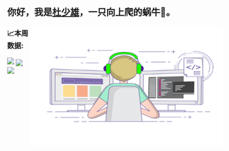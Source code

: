 ## 你好，我是<a href="shaoxiongdu.cn" target="_blank">杜少雄</a>，一只向上爬的蜗牛🐌。

<img align="right" alt="Writing Code" src="https://raw.githubusercontent.com/shaoxiongdu/ShaoxiongDu/main/coding.gif"  width="450" height="280" />

### 📈本周数据:

<img src="https://github-readme-stats.vercel.app/api/wakatime?username=shaoxiongdu&layout=compact">

<a href="https://github-readme-stats.vercel.app/api?cache_seconds=1800&username=shaoxiongdu">
  <img align="center" src="https://github-readme-stats.vercel.app/api?hide_title=true&cache_seconds=1800&username=shaoxiongdu&hide_border=false&show_icons=true&include_all_commits=true&count_private=true&theme=buefy&locale=cn&line_height=20" />
</a>
<a href="https://github-readme-stats.vercel.app/api/top-langs/?layout=compact&username=shaoxiongdu">
  <img align="center" src="https://github-readme-stats.vercel.app/api/top-langs/?layout=compact&username=shaoxiongdu&hide_title=true&hide_border=false&line_height=20&theme=flag-india&locale=cn" />
</a>
